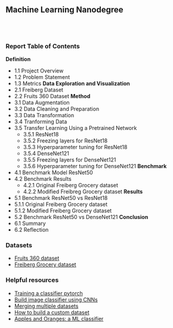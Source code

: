 ## Machine Learning Nanodegree
<br><br>
### Report Table of Contents
**Definition**
- 1.1 Project Overview
- 1.2 Problem Statement
- 1.3 Metrics
**Data Exploration and Visualization**
- 2.1 Freiberg Dataset
- 2.2 Fruits 360 Dataset
**Method**
- 3.1 Data Augmentation 
- 3.2 Data Cleaning and Preparation
- 3.3 Data Transformation
- 3.4 Tranforming Data
- 3.5 Transfer Learning Using a Pretrained Network
  - 3.5.1 ResNet18
  - 3.5.2 Freezing layers for ResNet18
  - 3.5.3 Hyperparameter tuning for ResNet18
  - 3.5.4 DenseNet121
  - 3.5.5 Freezing layers for DenseNet121
  - 3.5.6 Hyperparameter tuning for DenseNet121
**Benchmark**
- 4.1 Benchmark Model ResNet50
- 4.2 Benchmark Results
  - 4.2.1 Original Freiberg Grocery dataset
  - 4.2.2 Modified Freibreg Grocery dataset
 **Results**
 - 5.1 Benchmark ResNet50 vs ResNet18
  - 5.1.1 Original Freiberg Grocery dataset
  - 5.1.2 Modified Freiberg Grocery dataset
 - 5.2 Benchmark ResNet50 vs DenseNet121
 **Conclusion**
 - 6.1 Summary
 - 6.2 Reflection 

### Datasets 
- [Fruits 360 dataset](https://github.com/Horea94/Fruit-Images-Dataset)
- [Freiberg Grocery dataset](https://github.com/PhilJd/freiburg_groceries_dataset)

### Helpful resources
- [Training a classifier pytorch](https://pytorch.org/tutorials/beginner/blitz/cifar10_tutorial.html)
- [Build image classifier using CNNs](https://www.analyticsvidhya.com/blog/2019/10/building-image-classification-models-cnn-pytorch/)
- [Merging multiple datasets](https://forums.fast.ai/t/merging-data-from-multiples-datasets/7574)
- [How to build a custom dataset](https://towardsdatascience.com/how-to-build-a-data-set-for-your-machine-learning-project-5b3b871881ac)
- [Apples and Oranges: a ML classifier](https://medium.com/modeldepot/apples-oranges-a-machine-learning-classifier-baf549451502)

